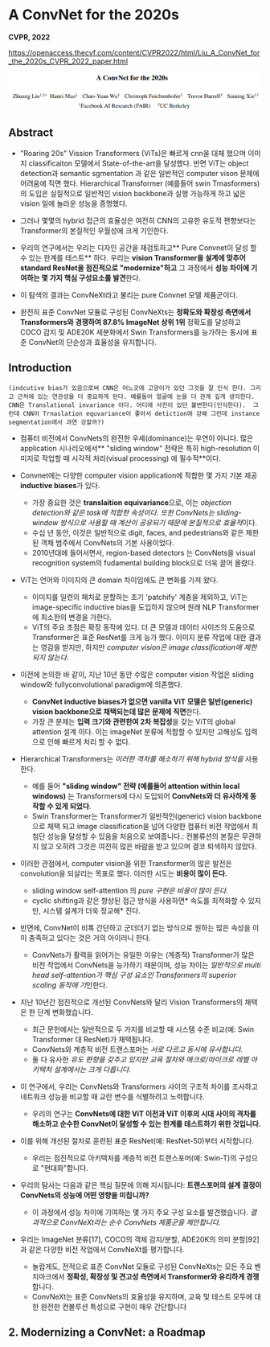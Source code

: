 # A ConvNet for the 2020s
**CVPR, 2022**

https://openaccess.thecvf.com/content/CVPR2022/html/Liu_A_ConvNet_for_the_2020s_CVPR_2022_paper.html

![Alt text](image.png)

## Abstract


- "Roaring 20s" Vission Transformers (ViTs)은 빠르게 cnn을 대체 했으며 이미지 classificaiton 모델에서 State-of-the-art을 달성했다.
	반면 ViT는 object detection과 semantic sgmentation 과 같은 일반적인 computer vison 문제에 어려움에 직면 했다.
	Hierarchical Transformer (예를들어 swin Trnasformers) 의 도입은 실질적으로 일반적인 vision backbone과 실행 가능하게 하고 넓은 vision 일에 놀라운 성능을 증명했다.

- 그러나 몇몇의 hybrid 접근의 효율성은 여전히 CNN의 고유한 유도적 편향보다는 Transformer의 본질적인 우월성에 크게 기인한다.

- 우리의 연구에서는 우리는 디자인 공간을 재검토하고** Pure Convnet이 달성 할 수 있는 한계를 테스트** 하다. 우리는 **vision Transformer을 설계에 맞추어 standard ResNet을 점진적으로   "modernize"하고** 그 과정에서 **성능 차이에 기여하는 몇 가지 핵심 구성요소를 발견**한다.
- 이 탐색의 결과는 ConvNeXt라고 불리는 pure Convnet 모델 제품군이다.

- 완전히 표준 ConvNet 모듈로 구성된 ConvNeXts는 **정확도와 확장성 측면에서 Transformers와 경쟁하여 87.8% ImageNet 상위 1위** 정확도를 달성하고 COCO 감지 및 ADE20K 세분화에서 Swin Transformers를 능가하는 동시에 표준 ConvNet의 단순성과 효율성을 유지합니다.


## Introduction

`(indcutive bias가 있음으로써 CNN은 어느곳에 고양이가 있던 그것을 잘 인식 한다.
그리고 근처에 있는 연관성을 더 중요하게 된다. 예를들어 얼굴에 눈을 더 관계 깊게 생각한다. CNN은 Translational invariance 이다. 어디에 사진이 있던 불변한다(인식한다).  그런데 CNN이 Trnaslation equvariance이 좋아서 detiction에 강해 그런데 instance segmentation에서 과연 강할까?)`

- 컴퓨터 비전에서 ConvNets의 완전한 우세(dominance)는 우연이 아니다. 많은 application  시나리오에서** "sliding window"  전략은 특히 high-resolution 이미지로 작업할 때 시각적 처리(visual processing) 에 필수적**이다.

- Convnet에는 다양한 computer vision application에 적합한 몇 가지 기본 제공 **inductive biases**가 있다. 
	- 가장 중요한 것은 **translaition equivariance**으로, 이는 *objection detection와 같은 task에 적합한 속성이다.  또한 ConvNets는 sliding-window 방식으로 사용할 때 계산이 공유되기 때문에 본질적으로 효율적*이다.
	- 수십 년 동안, 이것은 일반적으로 digit, faces, and pedestrians와 같은 제한된 객채 범주에서 ConvNets의 기본 사용이었다.
	- 2010년대에 들어서면서, region-based detectors 는 ConvNets을 visual recognition system의 fudamental building block으로 더욱 끌어 올렸다.

- ViT는 언어와 이미지의 큰 domain 차이임에도 큰 변화를 가져 왔다.
	-  이미지를 일련의 패치로 분할하는 초기 'patchify' 계층을 제외하고, ViT는 image-specific inductive bias을 도입하지 않으며 원래 NLP Transformer에 최소한의 변경을 가한다.
	- ViT의 주요 초점은 확장 동작에 있다. 더 큰 모델과 데이터 사이즈의 도움으로  Transformer은 표준 ResNet를 크게 능가 했다. 이미지 분류 작업에 대한 결과는 영감을 받지만, 하지만 *computer vision은 image classification에 제한되지 않는다*.

- 이전에 논의한 바 같이, 지난 10년 동안  수많은 computer vision 작업은 sliding window와 fullyconvolutional paradigm에 의존했다.
	- **ConvNet inductive biases가 없으면 vanilla ViT 모델은 일반(generic) vision backbone으로 채택되는데 많은 문제에 직면**한다. 
	- 가장 큰 문제는 **입력 크기와 관련한여 2차 복잡성**을 갖는 ViT의 global attention 설계 이다. 이는 imageNet 분류에 적합할 수 있지만 고해상도 입력으로 인해 빠르게 처리 할 수 없다.

- Hierarchical Transformers는 *이러한 격차를 해소하기 위해 hybrid 방식을* 사용한다.
	- 예를 들어 **"sliding window" 전략 (예를들어 attention within local windows)** 는 Transformers에 다시 도입되어 **ConvNets와 더 유사하게 동작할 수 있게 되었다**.
	- Swin Transformer는 Transformer가 일반적인(generic) vision backbone으로 채택 되고 image classification을 넘어 다양한 컴퓨터 비전 작업에서 최첨단 성능을 달성할 수 있음을 처음으로 보여줍니다.: 컨볼류션의 본질은 무관하지 않고 오히려 그것은 여전히 많은 바람을 받고 있으며 결코 퇴색하지 않았다.

- 이러한 관점에서, computer vision을 위한 Transformer의 많은 발전은 convolution을 되살리는 목표로 했다. 이러한 시도는 **비용이 많이 든다.**
	- sliding window self-attention 의 *pure 구현은 비용이 많이 든다.*
	- cyclic shifting과 같은 향상된 접근 방식을 사용하면* 속도를 최적화할 수 있지만, 시스템 설계가 더욱 정교해* 진다.
		
- 반면에, ConvNet이 비록 간단하고 군더더기 없는 방식으로 원하는 많은 속성을 이미 충족하고 있다는 것은 거의 아이러니 한다.
	- ConvNets가 활력을 읽어가는 유일한 이유는 (계층적) Transformer가 많은 비전 작업에서 ConvNets을 능가하기 때문이며, 성능 차이는 *일반적으로 multi head self-attention가 핵심 구성 요소인 Transformers의 superior scaling 동작에 기*인한다.
		
- 지난 10년간 점진적으로 개선된 ConvNets와 달리 Vision Transformers의 채택은 한 단계 변화했습니다.
	-  최근 문헌에서는 일반적으로 두 가지를 비교할 때 시스템 수준 비교(예: Swin Transformer 대 ResNet)가 채택됩니다. 
	- ConvNets와 계층적 비전 트랜스포머는 *서로 다르고 동시에 유사합니다.*
	- 둘 다 유사한 *유도 편향을 갖추고 있지만 교육 절차와 매크로/마이크로 레벨 아키텍처 설계에서는 크게 다릅니다.*

- 이 연구에서, 우리는 ConvNets와 Transformers 사이의 구조적 차이를 조사하고 네트워크 성능을 비교할 때 교란 변수를 식별하려고 노력합니다.
	-  우리의 연구는 **ConvNets에 대한 ViT 이전과 ViT 이후의 시대 사이의 격차를 해소하고 순수한 ConvNet이 달성할 수 있는 한계를 테스트하기 위한 것입니다.**

- 이를 위해 개선된 절차로 훈련된 표준 ResNet(예: ResNet-50)부터 시작합니다. 
	- 우리는 점진적으로 아키텍처를 계층적 비전 트랜스포머(예: Swin-T)의 구성으로 "현대화"합니다.

- 우리의 탐사는 다음과 같은 핵심 질문에 의해 지시됩니다: **트랜스포머의 설계 결정이 ConvNets의 성능에 어떤 영향을 미칩니까?** 
	- 이 과정에서 성능 차이에 기여하는 몇 가지 주요 구성 요소를 발견했습니다. *결과적으로 ConvNeXt라는 순수 ConvNets 제품군을 제안합니다.*
	
- 우리는 ImageNet 분류[17], COCO의 객체 감지/분할, ADE20K의 의미 분할[92]과 같은 다양한 비전 작업에서 ConvNeXt를 평가합니다. 
	- 놀랍게도, 전적으로 표준 ConvNet 모듈로 구성된 ConvNeXts는 모든 주요 벤치마크에서 **정확성, 확장성 및 견고성 측면에서 Transformer와 유리하게 경쟁**합니다. 
	- ConvNeXt는 표준 ConvNets의 효율성을 유지하며, 교육 및 테스트 모두에 대한 완전한 컨볼루션 특성으로 구현이 매우 간단합니다

##  2. Modernizing a ConvNet: a Roadmap